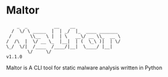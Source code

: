 # Maltor
```             
    _  _          __    __                 
  /  \/ \ _____  |  | _/  |_  ____ _______ 
 /       \\__  \ |  | \   __\/ __ \\_  __ \
/  /\  |  \/ __ \_  |__|  | (  \_\ )|  | \/
\_/  \/|  /____  /____/|__|  \____/ |__|   
        \/     \/                          
v1.1.0
```
Maltor is A CLI tool for static malware analysis written in Python

